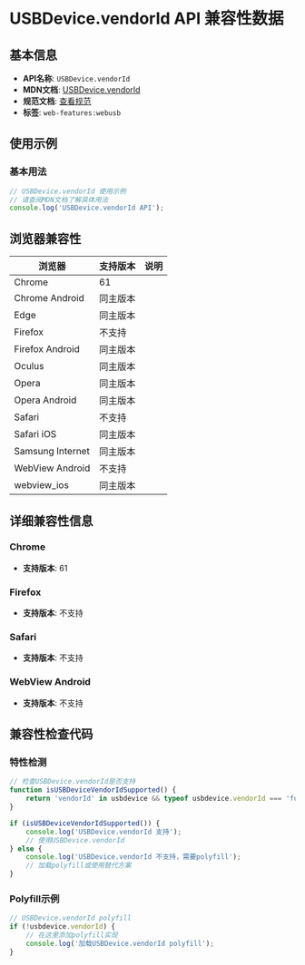 # USBDevice.vendorId API 兼容性数据

## 基本信息

- **API名称**: `USBDevice.vendorId`
- **MDN文档**: [USBDevice.vendorId](https://developer.mozilla.org/docs/Web/API/USBDevice/vendorId)
- **规范文档**: [查看规范](https://wicg.github.io/webusb/#dom-usbdevice-vendorid)
- **标签**: `web-features:webusb`

## 使用示例

### 基本用法

```javascript
// USBDevice.vendorId 使用示例
// 请查阅MDN文档了解具体用法
console.log('USBDevice.vendorId API');
```

## 浏览器兼容性

| 浏览器 | 支持版本 | 说明 |
|--------|----------|------|
| Chrome | 61 |  |
| Chrome Android | 同主版本 |  |
| Edge | 同主版本 |  |
| Firefox | 不支持 |  |
| Firefox Android | 同主版本 |  |
| Oculus | 同主版本 |  |
| Opera | 同主版本 |  |
| Opera Android | 同主版本 |  |
| Safari | 不支持 |  |
| Safari iOS | 同主版本 |  |
| Samsung Internet | 同主版本 |  |
| WebView Android | 不支持 |  |
| webview_ios | 同主版本 |  |

## 详细兼容性信息

### Chrome

- **支持版本**: 61

### Firefox

- **支持版本**: 不支持

### Safari

- **支持版本**: 不支持

### WebView Android

- **支持版本**: 不支持

## 兼容性检查代码

### 特性检测

```javascript
// 检查USBDevice.vendorId是否支持
function isUSBDeviceVendorIdSupported() {
    return 'vendorId' in usbdevice && typeof usbdevice.vendorId === 'function';
}

if (isUSBDeviceVendorIdSupported()) {
    console.log('USBDevice.vendorId 支持');
    // 使用USBDevice.vendorId
} else {
    console.log('USBDevice.vendorId 不支持，需要polyfill');
    // 加载polyfill或使用替代方案
}
```

### Polyfill示例

```javascript
// USBDevice.vendorId polyfill
if (!usbdevice.vendorId) {
    // 在这里添加polyfill实现
    console.log('加载USBDevice.vendorId polyfill');
}
```

